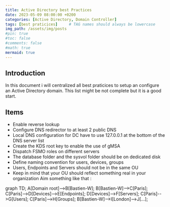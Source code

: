 ```yaml
---
title: Active Directory best Practices
date: 2023-05-09 08:00:00 +0200
categories: [Active Directory, Domain Controller]
tags: [best praticices]     # TAG names should always be lowercase
img_path: /assets/img/posts
#pin: true
#toc: false
#comments: false
#math: true
mermaid: true
---
```


## Introduction
In this document i will centralized all best praticices to setup an configure an Active Directory domain.
This list might be not complete but it is a good start.

## Items
* Enable reverse lookup
* Configure DNS redirector to at least 2 public DNS
* Local DNS configuration for DC have to use 127.0.0.1 at the bottom of the DNS server list
* Create the KDS root key to enable the use of gMSA
* Dispatch FSMO roles on different servers
* The database folder and the sysvol folder should be on dedicated disk
* Define naming convention for users, devices, groups
* Users, Endpoints and Servers should not be in the same OU
* Keep in mind that your OU should reflect something real in your organization
Aim something like that :
   
<div class="mermaid">
graph TD;
    A[Domain root]-->B[Bastien-W];
    B[Bastien-W]-->C[Paris];
    C[Paris]-->D[Devices]-->E[Endpoints];
    D[Devices]-->F[Servers];
    C[Paris]-->G[Users];
    C[Paris]-->H[Groups];
    B[Bastien-W]-->I[London]-->J[...];
</div>